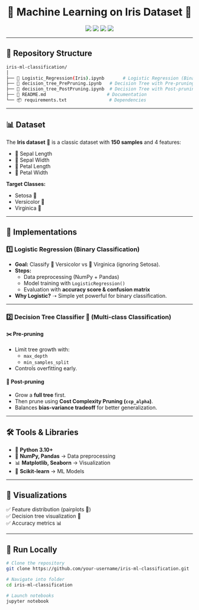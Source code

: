 <h1 align="center">🌸 Machine Learning on Iris Dataset 🌿</h1>

<p align="center">
  <img src="https://img.shields.io/badge/Python-3.10-blue?logo=python&logoColor=white" />
  <img src="https://img.shields.io/badge/Scikit--learn-ML-orange?logo=scikitlearn&logoColor=white" />
  <img src="https://img.shields.io/badge/Jupyter-Notebook-yellow?logo=jupyter&logoColor=white" />
  <img src="https://img.shields.io/badge/Status-Completed-success?style=flat-square" />
</p>

---

## 📂 Repository Structure

```bash
iris-ml-classification/
│
├── 📘 Logistic_Regression(Iris).ipynb       # Logistic Regression (Binary Classification)
├── 🌳 decision_tree_PrePruning.ipynb   # Decision Tree with Pre-pruning
├── 🌲 decision_tree_PostPruning.ipynb  # Decision Tree with Post-pruning
├── 📄 README.md                       # Documentation
└── 📦 requirements.txt                # Dependencies

```


---

## 📊 Dataset  

The **Iris dataset** 🌸 is a classic dataset with **150 samples** and 4 features:  

- 🌱 Sepal Length  
- 🌱 Sepal Width  
- 🌸 Petal Length  
- 🌸 Petal Width  

**Target Classes:**  
- Setosa 🌼  
- Versicolor 🌿  
- Virginica 🌺  

---

## 🔎 Implementations  

### 1️⃣ Logistic Regression (Binary Classification)  
- **Goal:** Classify 🌿 Versicolor vs 🌺 Virginica (ignoring Setosa).  
- **Steps:**  
  - Data preprocessing (NumPy + Pandas)  
  - Model training with `LogisticRegression()`  
  - Evaluation with **accuracy score & confusion matrix**  
- **Why Logistic?** ➝ Simple yet powerful for binary classification.  

---

### 2️⃣ Decision Tree Classifier 🌳 (Multi-class Classification)  

#### ✂️ Pre-pruning  
- Limit tree growth with:  
  - `max_depth`  
  - `min_samples_split`  
- Controls overfitting early.  

#### 🌲 Post-pruning  
- Grow a **full tree** first.  
- Then prune using **Cost Complexity Pruning (`ccp_alpha`)**.  
- Balances **bias-variance tradeoff** for better generalization.  

---

## 🛠️ Tools & Libraries  

- 🐍 **Python 3.10+**  
- 🔢 **NumPy, Pandas** → Data preprocessing  
- 📊 **Matplotlib, Seaborn** → Visualization  
- 🤖 **Scikit-learn** → ML Models  

---

## 📸 Visualizations  

✅ Feature distribution (pairplots 🌸)  
✅ Decision tree visualization 🌳  
✅ Accuracy metrics 📊  

---

## 🚀 Run Locally  

```bash
# Clone the repository
git clone https://github.com/your-username/iris-ml-classification.git

# Navigate into folder
cd iris-ml-classification

# Launch notebooks
jupyter notebook
